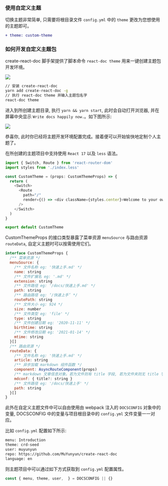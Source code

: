 ### 使用自定义主题

切换主题非常简单, 只需要将根目录文件 `config.yml` 中的 `theme` 更改为您想使用的主题即可。

```diff
+ theme: custom-theme
```

### 如何开发自定义主题包

create-react-doc 脚手架提供了脚本命令 `react-doc theme` 用来一键创建主题包开发环境。

![](http://with.muyunyun.cn/2e4a4b11f96c0d38759700c05fe96267.gif)

```bash
// 安装 create-react-doc
yarn add create-react-doc -g
// 执行 react-doc theme 并输入主题包名字
react-doc theme
```

进入到所创建主题目录, 执行 `yarn && yarn start`, 此时会自动打开浏览器, 并在屏幕中央显示 `Write docs happily now.`。如下图所示:

![](http://with.muyunyun.cn/1a2bf34700afd77a95014d2d5f359ffa.jpg)

恭喜你, 此时你已经将主题开发环境配置完成。接着便可以开始愉快地定制个人主题了。

在所创建的主题项目中支持使用 `React 17` 以及 `less` 语法。

```js
import { Switch, Route } from 'react-router-dom'
import styles from './index.less'

const CustomTheme = (props: CustomThemeProps) => {
  return (
    <Switch>
      <Route
        path="/"
        render={() => <div className={styles.center}>Welcome to your own theme</div>}
      />
    </Switch>
  )
}

export default CustomTheme
```

CustomThemeProps 的接口类型暴露了菜单资源 `menuSource` 与路由资源 `routeData`, 自定义主题时可以按需使用它们。

```js
interface CustomThemeProps {
  /** 菜单资源 */
  menuSource: {
    /** 文件名称 eg: '快速上手.md' */
    name: string
    /** 文件扩展名 eg: '.md' */
    extension: string
    /** 文件路径 eg: '/docs/快速上手.md' */
    path: string
    /** 路由路径 eg: ‘/快速上手’ */
    routePath: string
    /** 文件大小 eg: 924 */
    size: number
    /** 文件类型 eg: 'file' */
    type: string
    /** 文件创建日期 eg: '2020-11-11' */
    birthtime: string
    /** 文件修改日期 eg: '2021-01-14' */
    mtime: string
  }[]
  /** 路由资源 */
  routeData: {
    /** 文件名称 eg: '快速上手.md' */
    article: string
    /** 异步加载 markdown 组件函数 */
    component: AsyncRouteComponent(props)
    /** markdown 文章信息对象。若为文件则有 title 字段, 若为文件夹则无 title 字段 */
    mdconf: { title?: string }
    /** 文件路径 eg: '/docs/快速上手' */
    path: string
  }[]
}
```

此外在自定义主题文件中可以自由使用由 webpack 注入的 `DOCSCONFIG` 对象中的变量, DOCSCONFIG 中的变量与项目根目录中的 `config.yml` 文件变量一一对应。

比如 `config.yml` 配置如下所示:

```bash
menu: Introduction
theme: crd-seed
user: muyunyun
repo: https://github.com/MuYunyun/create-react-doc
language: en
```

则主题项目中可以通过如下方式获取到 `config.yml` 配置属性。

```js
const { menu, theme, user,  } = DOCSCONFIG || {}
```